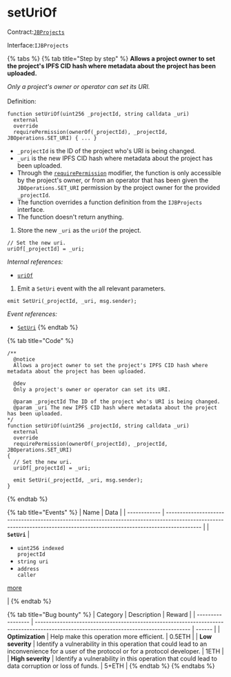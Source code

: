 # setUriOf

Contract:[`JBProjects`](../)

Interface:`IJBProjects`

{% tabs %}
{% tab title="Step by step" %}
**Allows a project owner to set the project's IPFS CID hash where metadata about the project has been uploaded.**

_Only a project's owner or operator can set its URI._\
\
Definition:

```solidity
function setUriOf(uint256 _projectId, string calldata _uri)
  external
  override
  requirePermission(ownerOf(_projectId), _projectId, JBOperations.SET_URI) { ... }
```

* `_projectId` is the ID of the project who's URI is being changed.
* `_uri` is the new IPFS CID hash where metadata about the project has been uploaded.
* Through the [`requirePermission`](../../jboperatable/modifiers/requirepermission.md) modifier, the function is only accessible by the project's owner, or from an operator that has been given the `JBOperations.SET_URI` permission by the project owner for the provided `_projectId`.
* The function overrides a function definition from the `IJBProjects` interface.
* The function doesn't return anything.



1. Store the new `_uri` as the `uriOf` the project.

```solidity
// Set the new uri.
uriOf[_projectId] = _uri;
```

_Internal references:_

* [`uriOf`](../properties/uriof.md)



1. Emit a `SetUri` event with the all relevant parameters.

```solidity
emit SetUri(_projectId, _uri, msg.sender);
```

_Event references:_

* [`SetUri`](../events/seturi.md)
{% endtab %}

{% tab title="Code" %}
```solidity
/**
  @notice 
  Allows a project owner to set the project's IPFS CID hash where metadata about the project has been uploaded.

  @dev 
  Only a project's owner or operator can set its URI.

  @param _projectId The ID of the project who's URI is being changed.
  @param _uri The new IPFS CID hash where metadata about the project has been uploaded.
*/
function setUriOf(uint256 _projectId, string calldata _uri)
  external
  override
  requirePermission(ownerOf(_projectId), _projectId, JBOperations.SET_URI)
{
  // Set the new uri.
  uriOf[_projectId] = _uri;

  emit SetUri(_projectId, _uri, msg.sender);
}
```
{% endtab %}

{% tab title="Events" %}
| Name         | Data                                                                                                                                                                      |
| ------------ | ------------------------------------------------------------------------------------------------------------------------------------------------------------------------- |
| **`SetUri`** | <ul><li><code>uint256 indexed projectId</code></li><li><code>string uri</code></li><li><code>address caller</code></li></ul><p><a href="../events/seturi.md">more</a></p> |
{% endtab %}

{% tab title="Bug bounty" %}
| Category          | Description                                                                                                                            | Reward |
| ----------------- | -------------------------------------------------------------------------------------------------------------------------------------- | ------ |
| **Optimization**  | Help make this operation more efficient.                                                                                               | 0.5ETH |
| **Low severity**  | Identify a vulnerability in this operation that could lead to an inconvenience for a user of the protocol or for a protocol developer. | 1ETH   |
| **High severity** | Identify a vulnerability in this operation that could lead to data corruption or loss of funds.                                        | 5+ETH  |
{% endtab %}
{% endtabs %}
